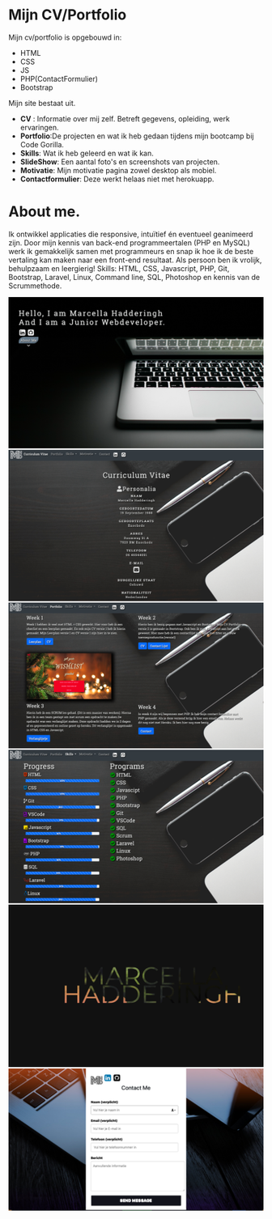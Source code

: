 # Mijn CV/Portfolio

Mijn cv/portfolio is opgebouwd in:

- HTML
- CSS
- JS
- PHP(ContactFormulier)
- Bootstrap

Mijn site bestaat uit.
- **CV** :
Informatie over mij zelf. Betreft gegevens, opleiding, werk ervaringen.
- **Portfolio**:De projecten en wat ik heb gedaan tijdens mijn bootcamp bij Code Gorilla.
- **Skills**: Wat ik heb geleerd en wat ik kan. 
- **SlideShow**: Een aantal foto's en screenshots van projecten.
- **Motivatie**: Mijn motivatie pagina zowel desktop als mobiel.
- **Contactformulier**: Deze werkt helaas niet met herokuapp.

# About me.

Ik ontwikkel applicaties die responsive, intuïtief én eventueel geanimeerd zijn. Door mijn kennis van back-end programmeertalen (PHP en MySQL) werk ik gemakkelijk samen met programmeurs en snap ik hoe ik de beste vertaling kan maken naar een front-end resultaat. Als persoon ben ik vrolijk, behulpzaam en leergierig! Skills: HTML, CSS, Javascript, PHP, Git, Bootstrap, Laravel, Linux, Command line, SQL, Photoshop en kennis van de Scrummethode.

![alt-text](https://github.com/MarcellaHadderingh/Cv/blob/master/foto/MHintro.png?raw=true)
![alt-text](https://github.com/MarcellaHadderingh/Cv/blob/master/foto/MhCV.png?raw=true)
![alt-text](https://github.com/MarcellaHadderingh/Cv/blob/master/foto/MhBootcamp.png?raw=true)
![alt-text](https://github.com/MarcellaHadderingh/Cv/blob/master/foto/mhProgress.png?raw=true)
![alt-text]( https://github.com/MarcellaHadderingh/Cv/blob/master/foto/motivatie.png?raw=true)
![alt text](https://github.com/MarcellaHadderingh/Cv/blob/master/foto/contactform.png?raw=true)
